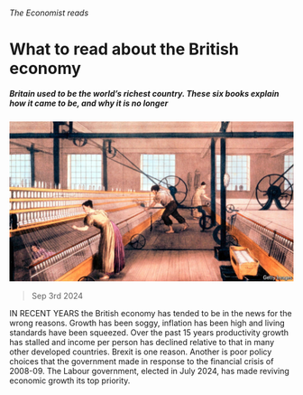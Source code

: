 ###### The Economist reads

# What to read about the British economy 

##### Britain used to be the world’s richest country. These six books explain how it came to be, and why it is no longer 

![image](images/20240831_BLP511.jpg) 

> Sep 3rd 2024 

IN RECENT YEARS the British economy has tended to be in the news for the wrong reasons. Growth has been soggy, inflation has been high and living standards have been squeezed. Over the past 15 years productivity growth has stalled and income per person has declined relative to that in many other developed countries. Brexit is one reason. Another is poor policy choices that the government made in response to the financial crisis of 2008-09. The Labour government, elected in July 2024, has made reviving economic growth its top priority. 

